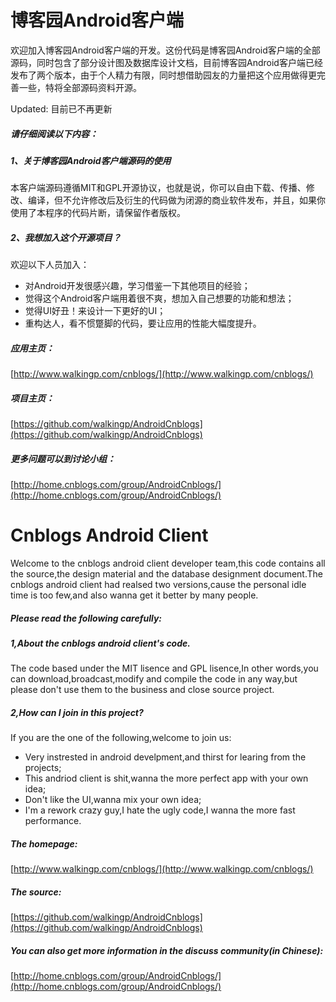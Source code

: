 博客园Android客户端
==================
欢迎加入博客园Android客户端的开发。这份代码是博客园Android客户端的全部源码，同时包含了部分设计图及数据库设计文档，目前博客园Android客户端已经发布了两个版本，由于个人精力有限，同时想借助园友的力量把这个应用做得更完善一些，特将全部源码资料开源。

Updated: 目前已不再更新

##### 请仔细阅读以下内容：

##### 1、关于博客园Android客户端源码的使用
本客户端源码遵循MIT和GPL开源协议，也就是说，你可以自由下载、传播、修改、编译，但不允许修改后及衍生的代码做为闭源的商业软件发布，并且，如果你使用了本程序的代码片断，请保留作者版权。

##### 2、我想加入这个开源项目？
欢迎以下人员加入：
+ 对Android开发很感兴趣，学习借鉴一下其他项目的经验； 
+ 觉得这个Android客户端用着很不爽，想加入自己想要的功能和想法； 
+ 觉得UI好丑！来设计一下更好的UI； 
+ 重构达人，看不惯蹩脚的代码，要让应用的性能大幅度提升。 


##### 应用主页：
[http://www.walkingp.com/cnblogs/](http://www.walkingp.com/cnblogs/)
##### 项目主页：
[https://github.com/walkingp/AndroidCnblogs](https://github.com/walkingp/AndroidCnblogs)

##### 更多问题可以到讨论小组：
[http://home.cnblogs.com/group/AndroidCnblogs/](http://home.cnblogs.com/group/AndroidCnblogs/)


Cnblogs Android Client
======================
Welcome to the cnblogs android client developer team,this code contains all the source,the design material and the database designment document.The cnblogs android client had realsed two versions,cause the personal idle time is too few,and also wanna get it better by many people.

##### Please read the following carefully:

##### 1,About the cnblogs android client's code.
The code based under the MIT lisence and GPL lisence,In other words,you can download,broadcast,modify and compile the code in any way,but please don't use them to the business and close source project.

##### 2,How can I join in this project?
If you are the one of the following,welcome to join us:
+ Very instrested in android develpment,and thirst for learing from the projects; 
+ This andriod client is shit,wanna the more perfect app with your own idea;
+ Don't like the UI,wanna mix your own idea;
+ I'm a rework crazy guy,I hate the ugly code,I wanna the more fast performance.

##### The homepage:
[http://www.walkingp.com/cnblogs/](http://www.walkingp.com/cnblogs/)
##### The source:
[https://github.com/walkingp/AndroidCnblogs](https://github.com/walkingp/AndroidCnblogs)

##### You can also get more information in the discuss community(in Chinese):
[http://home.cnblogs.com/group/AndroidCnblogs/](http://home.cnblogs.com/group/AndroidCnblogs/)
